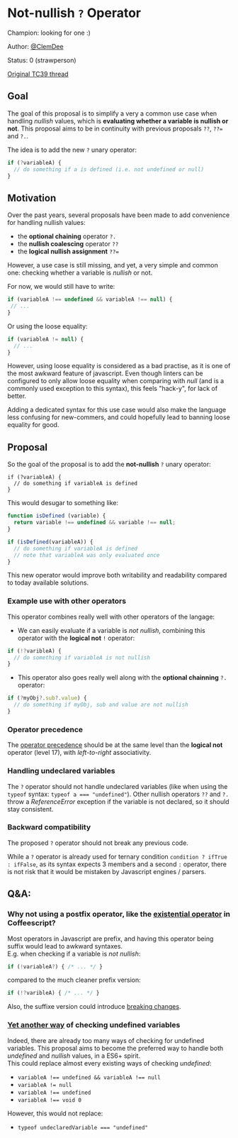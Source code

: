 # Not-nullish `?` Operator

Champion: looking for one :)

Author: [@ClemDee](https://github.com/ClemDee)

Status: 0 (strawperson)

[Original TC39 thread](https://es.discourse.group/t/nullish-unary-operator/657)


## Goal

The goal of this proposal is to simplify a very a common use case when handling _nullish_ values, which is **evaluating whether a variable is nullish or not**. This proposal aims to be in continuity with previous proposals `??`, `??=` and `?.`.

The idea is to add the new `?` unary operator:

```js
if (?variableA) {
  // do something if a is defined (i.e. not undefined or null)
}
```


## Motivation

Over the past years, several proposals have been made to add convenience for handling nullish values:
- the **optional chaining** operator `?.`
- the **nullish coalescing** operator `??`
- the **logical nullish assignment** `??=`

However, a use case is still missing, and yet, a very simple and common one: checking whether a variable is _nullish_ or not.

For now, we would still have to write:

```js
if (variableA !== undefined && variableA !== null) {
 // ...
}
```

Or using the loose equality:

```js
if (variableA != null) {
  // ...
}
```

However, using loose equality is considered as a bad practise, as it is one of the most awkward feature of javascript. Even though linters can be configured to only allow loose equality when comparing with _null_ (and is a commonly used exception to this syntax), this feels "hack-y", for lack of better.

Adding a dedicated syntax for this use case would also make the language less confusing for new-commers, and could hopefully lead to banning loose equality for good.


## Proposal

So the goal of the proposal is to add the **not-nullish** `?` unary operator:

```
if (?variableA) {
  // do something if variableA is defined
}
```

This would desugar to something like:

```js
function isDefined (variable) {
  return variable !== undefined && variable !== null;
}

if (isDefined(variableA)) {
  // do something if variableA is defined
  // note that variableA was only evaluated once
}
```

This new operator would improve both writability and readability compared to today available solutions.


### Example use with other operators

This operator combines really well with other operators of the langage:

- We can easily evaluate if a variable is _not nullish_, combining this operator with the **logical not** `!` operator:

```js
if (!?varibleA) {
  // do something if variableA is not nullish
}
```

- This operator also goes really well along with the **optional chainning** `?.` operator:

```js
if (?myObj?.sub?.value) {
  // do something if myObj, sub and value are not nullish
}
```


### Operator precedence

The [operator precedence](https://developer.mozilla.org/en-US/docs/Web/JavaScript/Reference/Operators/Operator_Precedence#Table) should be at the same level than the **logical not** operator (level 17), with _left-to-right_ associativity.

### Handling undeclared variables

The `?` operator should not handle undeclared variables (like when using the `typeof` syntax: `typeof a === "undefined"`).
Other nullish operators `??` and `?.` throw a _ReferenceError_ exception if the variable is not declared, so it should stay consistent.

### Backward compatibility

The proposed `?` operator should not break any previous code.

While a `?` operator is already used for ternary condition `condition ? ifTrue : ifFalse`, as its syntax expects 3 members and a second `:` operator, there is not risk that it would be mistaken by Javascript engines / parsers.


## Q&A:

### Why not using a postfix operator, like the [existential operator](https://coffeescript.org/#existential-operator) in Coffeescript?

Most operators in Javascript are prefix, and having this operator being suffix would lead to awkward syntaxes.  
E.g. when checking if a variable is _not nullish_:

```js
if (!variableA?) { /* ... */ }
```

compared to the much cleaner prefix version:

```js
if (!?varibleA) { /* ... */ }
```

Also, the suffixe version could introduce [breaking changes](https://es.discourse.group/t/nullish-unary-operator/657/5).


### [Yet another way](https://stackoverflow.com/questions/3390396/how-can-i-check-for-undefined-in-javascript) of checking undefined variables

Indeed, there are already too many ways of checking for undefined variables. This proposal aims to become the preferred way to handle both _undefined_ and _nullish_ values, in a ES6+ spirit.  
This could replace almost every existing ways of checking _undefined_: 

- `variableA !== undefined && variableA !== null`
- `variableA != null`
- `variableA !== undefined`
- `variableA !== void 0`

However, this would not replace:
- `typeof undeclaredVariable === "undefined"`

